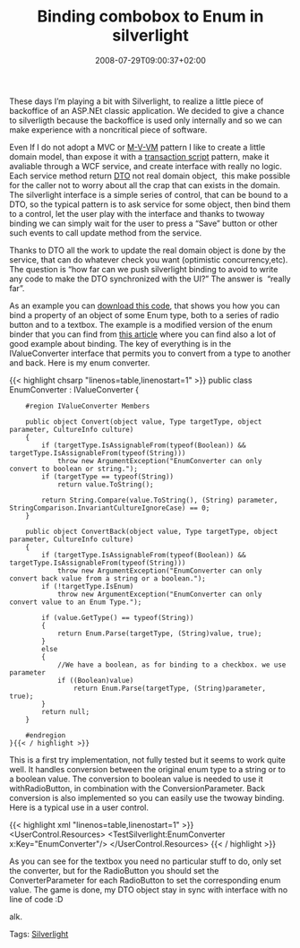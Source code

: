 ﻿---
title: "Binding combobox to Enum in silverlight"
description: ""
date: 2008-07-29T09:00:37+02:00
draft: false
tags: [Silverlight]
categories: [Silverlight]
---
These days I’m playing a bit with Silverlight, to realize a little piece of backoffice of an ASP.NEt classic application. We decided to give a chance to silverligth because the backoffice is used only internally and so we can make experience with a noncritical piece of software.

Even If I do not adopt a MVC or [M-V-VM](http://blogs.msdn.com/johngossman/archive/2005/10/08/478683.aspx) pattern I like to create a little domain model, than expose it with a [transaction script](http://martinfowler.com/eaaCatalog/transactionScript.html) pattern, make it avaliable through a WCF service, and create interface with really no logic. Each service method return [DTO](http://martinfowler.com/eaaCatalog/dataTransferObject.html) not real domain object,  this make possible for the caller not to worry about all the crap that can exists in the domain. The silverlight interface is a simple series of control, that can be bound to a DTO, so the typical pattern is to ask service for some object, then bind them to a control, let the user play with the interface and thanks to twoway binding we can simply wait for the user to press a “Save” button or other such events to call update method from the service.

Thanks to DTO all the work to update the real domain object is done by the service, that can do whatever check you want (optimistic concurrency,etc). The question is “how far can we push silverlight binding to avoid to write any code to make the DTO synchronized with the UI?” The answer is  “really far”.

As an example you can [download this code](http://www.codewrecks.com/blog/storage/SL2BindEnum.zip), that shows you how you can bind a property of an object of some Enum type, both to a series of radio button and to a textbox. The example is a modified version of the enum binder that you can find from [this article](http://blogs.interknowlogy.com/johnbowen/archive/2007/06/21/20463.aspx) where you can find also a lot of good example about binding. The key of everything is in the IValueConverter interface that permits you to convert from a type to another and back. Here is my enum converter.

{{< highlight chsarp "linenos=table,linenostart=1" >}}
    public class EnumConverter : IValueConverter
    {

        #region IValueConverter Members

        public object Convert(object value, Type targetType, object parameter, CultureInfo culture)
        {
            if (targetType.IsAssignableFrom(typeof(Boolean)) && targetType.IsAssignableFrom(typeof(String)))
                throw new ArgumentException("EnumConverter can only convert to boolean or string.");
            if (targetType == typeof(String))
                return value.ToString();

            return String.Compare(value.ToString(), (String) parameter, StringComparison.InvariantCultureIgnoreCase) == 0;
        }

        public object ConvertBack(object value, Type targetType, object parameter, CultureInfo culture)
        {
            if (targetType.IsAssignableFrom(typeof(Boolean)) && targetType.IsAssignableFrom(typeof(String)))
                throw new ArgumentException("EnumConverter can only convert back value from a string or a boolean.");
            if (!targetType.IsEnum)
                throw new ArgumentException("EnumConverter can only convert value to an Enum Type.");

            if (value.GetType() == typeof(String))
            {
                return Enum.Parse(targetType, (String)value, true);
            }
            else
            {
                //We have a boolean, as for binding to a checkbox. we use parameter
                if ((Boolean)value)
                    return Enum.Parse(targetType, (String)parameter, true);
            }
            return null;
        }

        #endregion
    }{{< / highlight >}}

<!-- Code inserted with Steve Dunn's Windows Live Writer Code Formatter Plugin.  http://dunnhq.com -->

This is a first try implementation, not fully tested but it seems to work quite well. It handles conversion between the original enum type to a string or to a boolean value. The conversion to boolean value is needed to use it withRadioButton, in combination with the ConversionParameter. Back conversion is also implemented so you can easily use the twoway binding. Here is a typical use in a user control.

{{< highlight xml "linenos=table,linenostart=1" >}}
<UserControl x:Class="TestSilverlight.Page"
    xmlns="http://schemas.microsoft.com/winfx/2006/xaml/presentation" 
    xmlns:x="http://schemas.microsoft.com/winfx/2006/xaml" 
    xmlns:TestSilverlight="clr-namespace:TestSilverlight" 
    Width="400" Height="300"
     Loaded="ControlLoaded">
    <UserControl.Resources>
        <ResourceDictionary>
            <TestSilverlight:EnumConverter x:Key="EnumConverter"/>
        </ResourceDictionary>
    </UserControl.Resources>
    <Grid x:Name="LayoutRoot" Background="White">
        <StackPanel Orientation="Horizontal" Grid.Row="2" Grid.Column="1"    >
            <RadioButton GroupName="TestEnum" Content="One" 
                             IsChecked="{Binding Path=TestProp, ConverterParameter=one, Mode=TwoWay, Converter={StaticResource EnumConverter}}" />
            <RadioButton GroupName="TestEnum" Content="Two" 
                             IsChecked="{Binding Path=TestProp, ConverterParameter=two, Mode=TwoWay, Converter={StaticResource EnumConverter}}" />
            <RadioButton GroupName="TestEnum" Content="Three" 
                             IsChecked="{Binding Path=TestProp, ConverterParameter=three, Mode=TwoWay, Converter={StaticResource EnumConverter}}" />
            <RadioButton GroupName="TestEnum" Content="Four" 
                             IsChecked="{Binding Path=TestProp, ConverterParameter=four, Mode=TwoWay, Converter={StaticResource EnumConverter}}" />
            <TextBox Text="{Binding Path=TestProp, Mode=TwoWay, Converter={StaticResource EnumConverter}}" />
        </StackPanel>
    </Grid>
</UserControl>{{< / highlight >}}

<!-- Code inserted with Steve Dunn's Windows Live Writer Code Formatter Plugin.  http://dunnhq.com -->

As you can see for the textbox you need no particular stuff to do, only set the converter, but for the RadioButton you should set the ConverterParameter for each RadioButton to set the corresponding enum value. The game is done, my DTO object stay in sync with interface with no line of code :D

alk.

Tags: [Silverlight](http://technorati.com/tag/Silverlight)

<!--dotnetkickit-->
